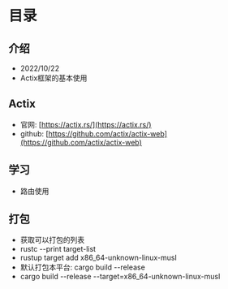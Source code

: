 # 目录
## 介绍
- 2022/10/22
- Actix框架的基本使用

## Actix
- 官网: [https://actix.rs/](https://actix.rs/)
- github: [https://github.com/actix/actix-web](https://github.com/actix/actix-web)


## 学习
- 路由使用


## 打包
- 获取可以打包的列表
- rustc --print target-list
- rustup target add x86_64-unknown-linux-musl
- 默认打包本平台: cargo build --release
- cargo build --release --target=x86_64-unknown-linux-musl